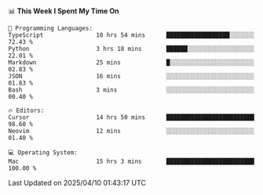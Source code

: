 <!--START_SECTION:waka-->
📊 **This Week I Spent My Time On** 

```text
💬 Programming Languages: 
TypeScript               10 hrs 54 mins      ██████████████████░░░░░░░   72.43 % 
Python                   3 hrs 18 mins       ██████░░░░░░░░░░░░░░░░░░░   22.01 % 
Markdown                 25 mins             █░░░░░░░░░░░░░░░░░░░░░░░░   02.83 % 
JSON                     16 mins             ░░░░░░░░░░░░░░░░░░░░░░░░░   01.83 % 
Bash                     3 mins              ░░░░░░░░░░░░░░░░░░░░░░░░░   00.40 % 

🔥 Editors: 
Cursor                   14 hrs 50 mins      █████████████████████████   98.60 % 
Neovim                   12 mins             ░░░░░░░░░░░░░░░░░░░░░░░░░   01.40 % 

💻 Operating System: 
Mac                      15 hrs 3 mins       █████████████████████████   100.00 % 
```


 Last Updated on 2025/04/10 01:43:17 UTC
<!--END_SECTION:waka-->
